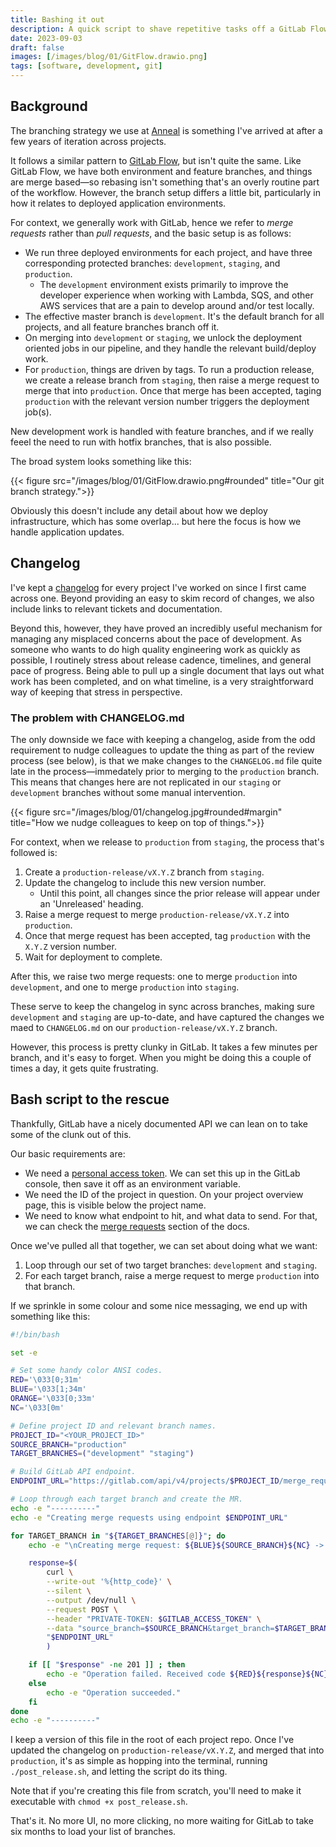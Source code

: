 ```yaml
---
title: Bashing it out
description: A quick script to shave repetitive tasks off a GitLab Flow style branch model.
date: 2023-09-03
draft: false
images: [/images/blog/01/GitFlow.drawio.png]
tags: [software, development, git]
---
```


## Background

The branching strategy we use at [Anneal](https://www.getanneal.com) is something I've arrived at after a few years of
iteration across projects.

It follows a similar pattern to [GitLab Flow](https://docs.gitlab.cn/14.0/ee/topics/gitlab_flow.html), but isn't quite
the same. Like GitLab Flow, we have both environment and feature branches, and things are merge based—so rebasing isn't
something that's an overly routine part of the workflow. However, the branch setup differs a little bit, particularly in
how it relates to deployed application environments.

For context, we generally work with GitLab, hence we refer to _merge requests_ rather than _pull requests_, and the
basic setup is as follows:

- We run three deployed environments for each project, and have three corresponding protected branches: `development`,
  `staging`, and `production`.
  - The `development` environment exists primarily to improve the developer experience when working with Lambda, SQS,
    and other AWS services that are a pain to develop around and/or test locally.
- The effective master branch is `development`. It's the default branch for all projects, and all feature branches
  branch off it.
- On merging into `development` or `staging`, we unlock the deployment oriented jobs in our pipeline, and they handle
  the relevant build/deploy work.
- For `production`, things are driven by tags. To run a production release, we create a release branch from `staging`,
  then raise a merge request to merge that into `production`. Once that merge has been accepted, taging `production`
  with the relevant version number triggers the deployment job(s).

New development work is handled with feature branches, and if we really feeel the need to run with hotfix branches, that
is also possible.

The broad system looks something like this:

{{< figure src="/images/blog/01/GitFlow.drawio.png#rounded" title="Our git branch strategy.">}}

Obviously this doesn't include any detail about how we deploy infrastructure, which has some overlap... but here the
focus is how we handle application updates.

## Changelog

I've kept a [changelog](https://keepachangelog.com/) for every project I've worked on since I first came across one.
Beyond providing an easy to skim record of changes, we also include links to relevant tickets and documentation.

Beyond this, however, they have proved an incredibly useful mechanism for managing any misplaced concerns about the pace
of development. As someone who wants to do high quality engineering work as quickly as possible, I routinely stress
about release cadence, timelines, and general pace of progress. Being able to pull up a single document that lays out
what work has been completed, and on what timeline, is a very straightforward way of keeping that stress in perspective.

### The problem with CHANGELOG.md

The only downside we face with keeping a changelog, aside from the odd requirement to nudge colleagues to update the
thing as part of the review process (see below), is that we make changes to the `CHANGELOG.md` file quite late in the
process—immedately prior to merging to the `production` branch. This means that changes here are not replicated in our
`staging` or `development` branches without some manual intervention.

{{< figure src="/images/blog/01/changelog.jpg#rounded#margin" title="How we nudge colleagues to keep on top of things.">}}

For context, when we release to `production` from `staging`, the process that's followed is:

1. Create a `production-release/vX.Y.Z` branch from `staging`.
2. Update the changelog to include this new version number.
   - Until this point, all changes since the prior release will appear under an 'Unreleased' heading.
3. Raise a merge request to merge `production-release/vX.Y.Z` into `production`.
4. Once that merge request has been accepted, tag `production` with the `X.Y.Z` version number.
5. Wait for deployment to complete.

After this, we raise two merge requests: one to merge `production` into `development`, and one to merge `production`
into `staging`.

These serve to keep the changelog in sync across branches, making sure `development` and `staging` are up-to-date, and
have captured the changes we maed to `CHANGELOG.md` on our `production-release/vX.Y.Z` branch.

However, this process is pretty clunky in GitLab. It takes a few minutes per branch, and it's easy to forget. When you
might be doing this a couple of times a day, it gets quite frustrating.

## Bash script to the rescue

Thankfully, GitLab have a nicely documented API we can lean on to take some of the clunk out of this.

Our basic requirements are:

- We need a [personal access token](https://docs.gitlab.com/ee/user/profile/personal_access_tokens.html). We can set
  this up in the GitLab console, then save it off as an environment variable.
- We need the ID of the project in question. On your project overview page, this is visible below the project name.
- We need to know what endpoint to hit, and what data to send. For that, we can check the
  [merge requests](https://docs.gitlab.com/ee/api/merge_requests.html) section of the docs.

Once we've pulled all that together, we can set about doing what we want:

1. Loop through our set of two target branches: `development` and `staging`.
2. For each target branch, raise a merge request to merge `production` into that branch.

If we sprinkle in some colour and some nice messaging, we end up with something like this:

```bash
#!/bin/bash

set -e

# Set some handy color ANSI codes.
RED='\033[0;31m'
BLUE='\033[1;34m'
ORANGE='\033[0;33m'
NC='\033[0m'

# Define project ID and relevant branch names.
PROJECT_ID="<YOUR_PROJECT_ID>"
SOURCE_BRANCH="production"
TARGET_BRANCHES=("development" "staging")

# Build GitLab API endpoint.
ENDPOINT_URL="https://gitlab.com/api/v4/projects/$PROJECT_ID/merge_requests"

# Loop through each target branch and create the MR.
echo -e "----------"
echo -e "Creating merge requests using endpoint $ENDPOINT_URL"

for TARGET_BRANCH in "${TARGET_BRANCHES[@]}"; do
    echo -e "\nCreating merge request: ${BLUE}${SOURCE_BRANCH}${NC} -> ${ORANGE}${TARGET_BRANCH}${NC}"

    response=$(
        curl \
        --write-out '%{http_code}' \
        --silent \
        --output /dev/null \
        --request POST \
        --header "PRIVATE-TOKEN: $GITLAB_ACCESS_TOKEN" \
        --data "source_branch=$SOURCE_BRANCH&target_branch=$TARGET_BRANCH&title=Merge $SOURCE_BRANCH into $TARGET_BRANCH" \
        "$ENDPOINT_URL"
        )

    if [[ "$response" -ne 201 ]] ; then
        echo -e "Operation failed. Received code ${RED}${response}${NC}"
    else
        echo -e "Operation succeeded."
    fi
done
echo -e "----------"

```

I keep a version of this file in the root of each project repo. Once I've updated the changelog on
`production-release/vX.Y.Z`, and merged that into `production`, it's as simple as hopping into the terminal, running
`./post_release.sh`, and letting the script do its thing.

Note that if you're creating this file from scratch, you'll need to make it executable with `chmod +x post_release.sh`.

That's it. No more UI, no more clicking, no more waiting for GitLab to take six months to load your list of branches.
